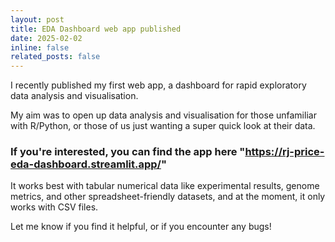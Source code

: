 ```yaml
---
layout: post
title: EDA Dashboard web app published
date: 2025-02-02
inline: false
related_posts: false
---
```


I recently published my first web app, a dashboard for rapid exploratory data analysis and visualisation. 

My aim was to open up data analysis and visualisation for those unfamiliar with R/Python, or those of us just wanting a super quick look at their data.

### If you're interested, you can find the app here "https://rj-price-eda-dashboard.streamlit.app/"

It works best with tabular numerical data like experimental results, genome metrics, and other spreadsheet-friendly datasets, and at the moment, it only works with CSV files.

Let me know if you find it helpful, or if you encounter any bugs!